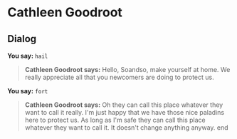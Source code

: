 # Cathleen Goodroot
## Dialog

**You say:** `hail`



>**Cathleen Goodroot says:** Hello, Soandso, make yourself at home. We really appreciate all that you newcomers are doing to protect us.

**You say:** `fort`



>**Cathleen Goodroot says:** Oh they can call this place whatever they want to call it really. I'm just happy that we have those nice paladins here to protect us. As long as I'm safe they can call this place whatever they want to call it. It doesn't change anything anyway.
end